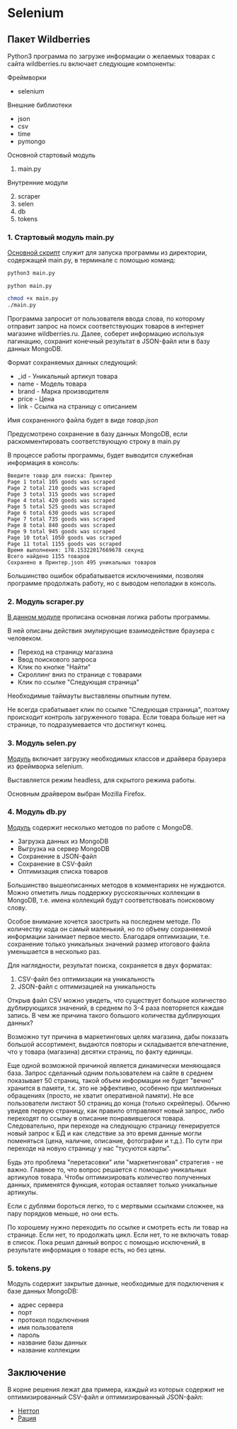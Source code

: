 # Selenium

## Пакет Wildberries

Python3 программа по загрузке информации о желаемых товарах с сайта wildberries.ru включает следующие компоненты:

Фреймворки
- selenium

Внешние библиотеки

- json
- csv
- time
- pymongo

Основной стартовый модуль

1. main.py

Внутренние модули

2. scraper
3. selen
4. db
5. tokens


### 1. Стартовый модуль main.py

[Основной скрипт](https://github.com/allseenn/api/blob/main/07.Seminar/main.py) служит для запуска программы из директории, содержащей main.py, в терминале с помощью команд:

```bash MacOS
python3 main.py
```

```pwsh Windows
python main.py
```

```bash Linux
chmod +x main.py
./main.py
```

Программа запросит от пользователя ввода слова, по которому отправит запрос на поиск соответствующих товаров в интернет магазине wildberries.ru. Далее, соберет информацию используя пагинацию, сохранит конечный результат в JSON-файл или в базу данных MongoDB.

Формат сохраняемых данных следующий:

- _id - Уникальный артикул товара
- name - Модель товара
- brand - Марка производителя
- price - Цена
- link - Ссылка на страницу с описанием

Имя сохраненного файла будет в виде *товар.json*

Предусмотрено сохранение в базу данных MongoDB, если раскомментировать соответствующую строку в main.py

В процессе работы программы, будет выводится служебная информация в консоль:

```
Введите товар для поиска: Принтер
Page 1 total 105 goods was scraped
Page 2 total 210 goods was scraped
Page 3 total 315 goods was scraped
Page 4 total 420 goods was scraped
Page 5 total 525 goods was scraped
Page 6 total 630 goods was scraped
Page 7 total 735 goods was scraped
Page 8 total 840 goods was scraped
Page 9 total 945 goods was scraped
Page 10 total 1050 goods was scraped
Page 11 total 1155 goods was scraped
Время выполнения: 178.15322017669678 секунд
Всего найдено 1155 товаров
Сохранено в Принтер.json 495 уникальных товаров
```

Большинство ошибок обрабатывается исключениями, позволяя программе продолжать работу, но с выводом неполадки в консоль.

### 2. Модуль scraper.py

[В данном модуле](https://github.com/allseenn/api/blob/main/07.Seminar/wildberries/scraper.py) прописана основная логика работы программы.

В ней описаны действия эмулирующие взаимодействие браузера с человеком.

- Переход на страницу магазина
- Ввод поискового запроса
- Клик по кнопке "Найти"
- Скроллинг вниз по странице с товарами
- Клик по ссылке "Следующая страница"

Необходимые таймауты выставлены опытным путем.

Не всегда срабатывает клик по ссылке "Следующая страница", поэтому происходит контроль загруженного товара. Если товара больше нет на странице, то подразумевается что достигнут конец.

### 3. Модуль selen.py

[Модуль](https://github.com/allseenn/api/blob/main/07.Seminar/wildberries/selen.py) включает загрузку необходимых классов и драйвера браузера из фреймворка selenium.

Выставляется режим headless, для скрытого режима работы.

Основным драйвером выбран Mozilla Firefox.

### 4. Модуль db.py

[Модуль](https://github.com/allseenn/api/blob/main/07.Seminar/wildberries/db.py) содержит несколько методов по работе с MongoDB.

- Загрузка данных из MongoDB
- Выгрузка на сервер MongoDB
- Сохранение в JSON-файл
- Сохранение в CSV-файл
- Оптимизация списка товаров

Большинство вышеописанных методов в комментариях не нуждаются. Можно отметить лишь поддержку русскоязычных коллекции в MongoDB, т.е. имена коллекций будут соответствовать поисковому слову.

Особое внимание хочется заострить на последнем методе. По количеству кода он самый маленький, но по объему сохраняемой информации занимает первое место. Благодаря оптимизации, т.е. сохранение только уникальных значений размер итогового файла уменьшается в несколько раз.

Для наглядности, результат поиска, сохраняется в двух форматах:

1. CSV-файл без оптимизации на уникальность
2. JSON-файл с оптимизацией на уникальность

Открыв файл CSV можно увидеть, что существует большое количество дублирующихся значений, в среднем по 3-4 раза повторяется каждая запись.
В чем же причина такого большого количества дублирующих данных?

Возможно тут причина в маркетинговых целях магазина, дабы показать большой ассортимент, выдаются повторы и складывается впечатление, что у товара (магазина) десятки страниц, по факту единицы.

Еще одной возможной причиной является динамически меняющаяся база. 
Запрос сделанный одним пользователем на сайте в среднем показывает 50 страниц, такой объем информации не будет "вечно" хранится в памяти, т.к. это не эффективно, особенно при миллионных обращениях (просто, не хватит оперативной памяти).
Не все пользователи листают 50 страниц до конца (только скрейперы). Обычно увидев первую страницу, как правило отправляют новый запрос, либо переходят по ссылку в описание понравившегося товара. Следовательно, при переходе на следующую страницу генерируется новый запрос к БД и как следствие за это время данные могли поменяться (цена, наличие, описание, фотографии и т.д.). По сути при переходе на новую страницу у нас "тусуются карты".

Будь это проблема "перетасовки" или "маркетинговая" стратегия - не важно. Главное то, что вопрос решается с помощью уникальных артикулов товара. Чтобы оптимизировать количество полученных данных, применятся функция, которая оставляет только уникальные артикулы.

Если с дублями бороться легко, то с мертвыми ссылками сложнее, на пару порядков меньше, но они есть. 

По хорошему нужно переходить по ссылке и смотреть есть ли товар на странице. Если нет, то продолжать цикл. Если нет, то не включать товар в список. Пока решил данный вопрос с помощью исключений, в результате информация о товаре есть, но без цены.


### 5. tokens.py

Модуль содержит закрытые данные, необходимые для подключения к базе данных MongoDB:

- адрес сервера
- порт
- протокол подключения
- имя пользователя
- пароль
- название базы данных
- название коллекции

## Заключение

В корне решения лежат два примера, каждый из которых содержит не оптимизированный CSV-файл и оптимизированный JSON-файл:

- [Неттоп](https://raw.githubusercontent.com/allseenn/api/main/07.Seminar/%D0%94%D1%80%D0%B5%D0%BB%D1%8C.json)
- [Рация](https://raw.githubusercontent.com/allseenn/api/main/07.Seminar/%D0%9F%D1%80%D0%B8%D0%BD%D1%82%D0%B5%D1%80.json)